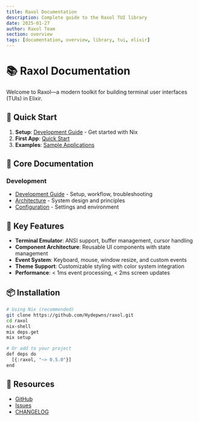 ```yaml
---
title: Raxol Documentation
description: Complete guide to the Raxol TUI library
date: 2025-01-27
author: Raxol Team
section: overview
tags: [documentation, overview, library, tui, elixir]
---
```


# 📚 Raxol Documentation

Welcome to Raxol—a modern toolkit for building terminal user interfaces (TUIs) in Elixir.

## 🚀 Quick Start

1. **Setup**: [Development Guide](DEVELOPMENT.md) - Get started with Nix
2. **First App**: [Quick Start](../examples/guides/01_getting_started/quick_start.md)
3. **Examples**: [Sample Applications](../examples/)

## 📖 Core Documentation

### Development

- [Development Guide](DEVELOPMENT.md) - Setup, workflow, troubleshooting
- [Architecture](ARCHITECTURE.md) - System design and principles
- [Configuration](CONFIGURATION.md) - Settings and environment

## 🎯 Key Features

- **Terminal Emulator**: ANSI support, buffer management, cursor handling
- **Component Architecture**: Reusable UI components with state management
- **Event System**: Keyboard, mouse, window resize, and custom events
- **Theme Support**: Customizable styling with color system integration
- **Performance**: < 1ms event processing, < 2ms screen updates

## 📦 Installation

```bash
# Using Nix (recommended)
git clone https://github.com/Hydepwns/raxol.git
cd raxol
nix-shell
mix deps.get
mix setup

# Or add to your project
def deps do
  [{:raxol, "~> 0.5.0"}]
end
```

## 🔗 Resources

- [GitHub](https://github.com/Hydepwns/raxol)
- [Issues](https://github.com/Hydepwns/raxol/issues)
- [CHANGELOG](../CHANGELOG.md)
